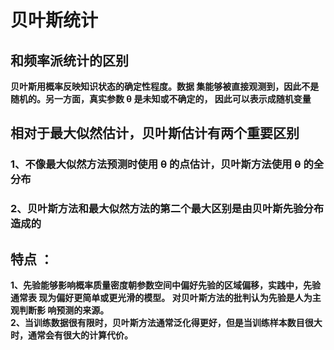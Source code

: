 # 贝叶斯统计
## 和频率派统计的区别
**贝叶斯用概率反映知识状态的确定性程度。数据 集能够被直接观测到，因此不是随机的。另一方面，真实参数 θ 是未知或不确定的， 因此可以表示成随机变量**  
## 相对于最大似然估计，贝叶斯估计有两个重要区别
### 1、不像最大似然方法预测时使用 θ 的点估计，贝叶斯方法使用 θ 的全分布
### 2、贝叶斯方法和最大似然方法的第二个最大区别是由贝叶斯先验分布造成的
## 特点 ： 
**1、先验能够影响概率质量密度朝参数空间中偏好先验的区域偏移，实践中，先验通常表 现为偏好更简单或更光滑的模型。
对贝叶斯方法的批判认为先验是人为主观判断影 响预测的来源。  
2、当训练数据很有限时，贝叶斯方法通常泛化得更好，但是当训练样本数目很大 时，通常会有很大的计算代价。**

